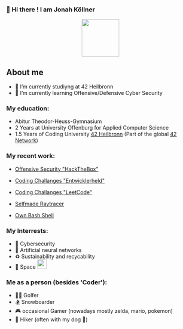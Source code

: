 ### 👋 Hi there ! I am Jonah Köllner

<div id="header" align="center">
  <img src="https://media.giphy.com/media/v1.Y2lkPTc5MGI3NjExMW5xaHRtYWhjbnc2eXR6MW51Y2tzdmczaGNjcWoxMzh1ZjMxc2g2aSZlcD12MV9pbnRlcm5hbF9naWZfYnlfaWQmY3Q9cw/Oj25fisQ3zhukVWY96/giphy.gif" width="100"/>
</div>


## About me

- 🔭 I’m currently studiyng at 42 Heilbronn
- 🌱 I’m currently learning Offensive/Defensive Cyber Security

### My education:
- Abitur Theodor-Heuss-Gymnasium
- 2 Years at University Offenburg for Applied Computer Science
- 1.5 Years of Coding University [42 Heilbronn](https://www.42heilbronn.de/de/?gad_source=1&gclid=EAIaIQobChMIzMWH4pC6hAMVWq6DBx0fgAvYEAAYASAAEgJrUfD_BwE) (Part of the global [42 Network](https://www.42network.org/42-schools/))
### My recent work:
* [Offensive Security "HackTheBox"](https://app.hackthebox.com/profile/1756041)

* [Coding Challanges "Entwicklerheld"](https://platform.entwicklerheld.de/publicprofile/05d3f36cdc3bec4be5865cf7e94dc778)

* [Coding Challanges "LeetCode"](https://leetcode.com/Jonah101010/)

* [Selfmade Raytracer](https://github.com/JonahKoellner/miniRT)

* [Own Bash Shell](https://github.com/JonahKoellner/minishell)
<!-- have been codig for x years
- languages (Python, Java, CPP, C, Rust)
Languages & Tools:
Python   Java     CPP     C    Rust    GIT   Docker   VMBox/UTM   Postman     Jupyter Notebook
<iamge> <images>  <image>
- list of projects
give projects the icon of the language as indicator in what they are written
-->

### My Interrests:
  - 🚨 Cybersecurity
  - 🤖 Artificial neural networks
  - ♻️ Sustainability and recycability
  - 🚀 Space <img src="https://github.com/JonahKoellner/JonahKoellner/assets/33061141/b5234209-af8d-40c7-bc5a-1770b4b813b5" width ="25"/>

### Me as a person (besides 'Coder'):
* 🏌️‍♂️ Golfer
* 🏂 Snowboarder
* 🎮 occasional Gamer (nowadays mostly zelda, mario, pokemon)
* 🌳 Hiker (often with my dog 🐶)


<!--
**JonahKoellner/JonahKoellner** is a ✨ _special_ ✨ repository because its `README.md` (this file) appears on your GitHub profile.

Here are some ideas to get you started:

- 🔭 I’m currently studiyng at 42 Heilbronn
- 🌱 I’m currently learning ...
- 👯 I’m looking to collaborate on ...
- 🤔 I’m looking for help with ...
- 💬 Ask me about ...
- 📫 How to reach me: ...
- 😄 Pronouns: ...
- ⚡ Fun fact: ...
-->
